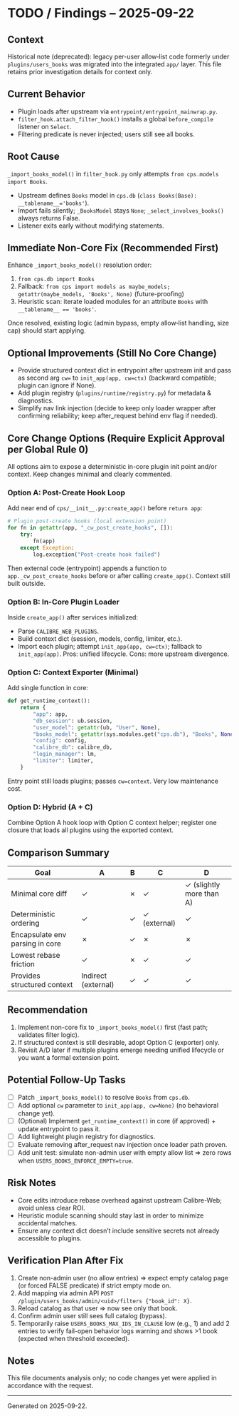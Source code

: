 # TODO / Findings – 2025-09-22

## Context
Historical note (deprecated): legacy per-user allow‑list code formerly under `plugins/users_books` was migrated into the integrated `app/` layer. This file retains prior investigation details for context only.

## Current Behavior
- Plugin loads after upstream via `entrypoint/entrypoint_mainwrap.py`.
- `filter_hook.attach_filter_hook()` installs a global `before_compile` listener on `Select`.
- Filtering predicate is never injected; users still see all books.

## Root Cause
`_import_books_model()` in `filter_hook.py` only attempts `from cps.models import Books`.
- Upstream defines `Books` model in `cps.db` (`class Books(Base): __tablename__='books'`).
- Import fails silently; `_BooksModel` stays `None`; `_select_involves_books()` always returns False.
- Listener exits early without modifying statements.

## Immediate Non-Core Fix (Recommended First)
Enhance `_import_books_model()` resolution order:
1. `from cps.db import Books`
2. Fallback: `from cps import models as maybe_models; getattr(maybe_models, 'Books', None)` (future-proofing)
3. Heuristic scan: iterate loaded modules for an attribute `Books` with `__tablename__ == 'books'`.

Once resolved, existing logic (admin bypass, empty allow‑list handling, size cap) should start applying.

## Optional Improvements (Still No Core Change)
- Provide structured context dict in entrypoint after upstream init and pass as second arg `cw=` to `init_app(app, cw=ctx)` (backward compatible; plugin can ignore if None).
- Add plugin registry (`plugins/runtime/registry.py`) for metadata & diagnostics.
- Simplify nav link injection (decide to keep only loader wrapper after confirming reliability; keep after_request behind env flag if needed).

## Core Change Options (Require Explicit Approval per Global Rule 0)
All options aim to expose a deterministic in-core plugin init point and/or context. Keep changes minimal and clearly commented.

### Option A: Post-Create Hook Loop
Add near end of `cps/__init__.py:create_app()` before `return app`:
```python
# Plugin post-create hooks (local extension point)
for fn in getattr(app, "_cw_post_create_hooks", []):
    try:
        fn(app)
    except Exception:
        log.exception("Post-create hook failed")
```
Then external code (entrypoint) appends a function to `app._cw_post_create_hooks` before or after calling `create_app()`. Context still built outside.

### Option B: In-Core Plugin Loader
Inside `create_app()` after services initialized:
- Parse `CALIBRE_WEB_PLUGINS`.
- Build context dict (session, models, config, limiter, etc.).
- Import each plugin; attempt `init_app(app, cw=ctx)`; fallback to `init_app(app)`.
Pros: unified lifecycle. Cons: more upstream divergence.

### Option C: Context Exporter (Minimal)
Add single function in core:
```python
def get_runtime_context():
    return {
        "app": app,
        "db_session": ub.session,
        "user_model": getattr(ub, "User", None),
        "books_model": getattr(sys.modules.get("cps.db"), "Books", None),
        "config": config,
        "calibre_db": calibre_db,
        "login_manager": lm,
        "limiter": limiter,
    }
```
Entry point still loads plugins; passes `cw=context`. Very low maintenance cost.

### Option D: Hybrid (A + C)
Combine Option A hook loop with Option C context helper; register one closure that loads all plugins using the exported context.

## Comparison Summary
| Goal | A | B | C | D |
|------|---|---|---|---|
| Minimal core diff | ✓ | ✗ | ✓ | ✓ (slightly more than A) |
| Deterministic ordering | ✓ | ✓ | ✓ (external) | ✓ |
| Encapsulate env parsing in core | ✗ | ✓ | ✗ | ✗ |
| Lowest rebase friction | ✓ | ✗ | ✓ | ✓ |
| Provides structured context | Indirect (external) | ✓ | ✓ | ✓ |

## Recommendation
1. Implement non-core fix to `_import_books_model()` first (fast path; validates filter logic). 
2. If structured context is still desirable, adopt Option C (exporter) only. 
3. Revisit A/D later if multiple plugins emerge needing unified lifecycle or you want a formal extension point.

## Potential Follow-Up Tasks
- [ ] Patch `_import_books_model()` to resolve `Books` from `cps.db`.
- [ ] Add optional `cw` parameter to `init_app(app, cw=None)` (no behavioral change yet).
- [ ] (Optional) Implement `get_runtime_context()` in core (if approved) + update entrypoint to pass it.
- [ ] Add lightweight plugin registry for diagnostics.
- [ ] Evaluate removing after_request nav injection once loader path proven.
- [ ] Add unit test: simulate non-admin user with empty allow list => zero rows when `USERS_BOOKS_ENFORCE_EMPTY=true`.

## Risk Notes
- Core edits introduce rebase overhead against upstream Calibre-Web; avoid unless clear ROI.
- Heuristic module scanning should stay last in order to minimize accidental matches.
- Ensure any context dict doesn’t include sensitive secrets not already accessible to plugins.

## Verification Plan After Fix
1. Create non-admin user (no allow entries) => expect empty catalog page (or forced FALSE predicate) if strict empty mode on.
2. Add mapping via admin API `POST /plugin/users_books/admin/<uid>/filters {"book_id": X}`.
3. Reload catalog as that user => now see only that book.
4. Confirm admin user still sees full catalog (bypass).
5. Temporarily raise `USERS_BOOKS_MAX_IDS_IN_CLAUSE` low (e.g., 1) and add 2 entries to verify fail-open behavior logs warning and shows >1 book (expected when threshold exceeded).

## Notes
This file documents analysis only; no code changes yet were applied in accordance with the request.

---
Generated on 2025-09-22.
